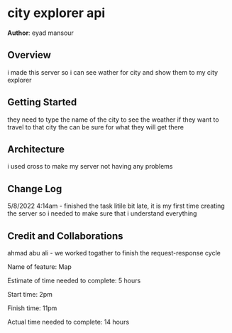 # city explorer api

**Author**: eyad mansour

## Overview

i made this server so i can see wather for city and show them to my city explorer

## Getting Started

they need to type the name of the city to see the weather if they want to travel to that city the can be sure for what they will get there

## Architecture

i used cross to make my server not having any problems

## Change Log

5/8/2022 4:14am - finished the task litile bit late, it is my first time creating the server so i needed to make sure that i understand everything

## Credit and Collaborations

ahmad abu ali - we worked togather to finish the request-response cycle

Name of feature: Map

Estimate of time needed to complete: 5 hours

Start time: 2pm

Finish time: 11pm

Actual time needed to complete: 14 hours
